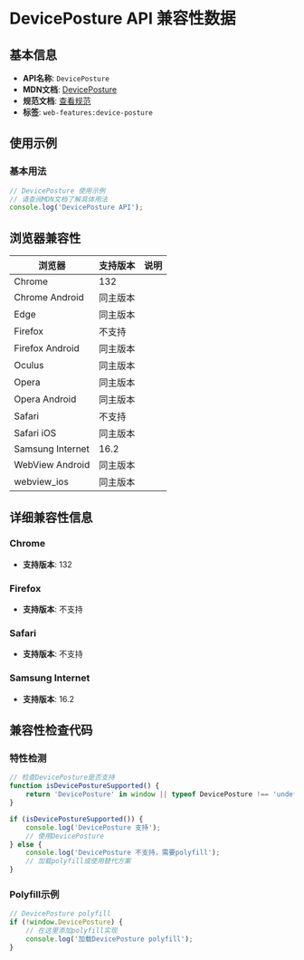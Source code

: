 # DevicePosture API 兼容性数据

## 基本信息

- **API名称**: `DevicePosture`
- **MDN文档**: [DevicePosture](https://developer.mozilla.org/docs/Web/API/DevicePosture)
- **规范文档**: [查看规范](https://w3c.github.io/device-posture/#dom-deviceposture)
- **标签**: `web-features:device-posture`

## 使用示例

### 基本用法

```javascript
// DevicePosture 使用示例
// 请查阅MDN文档了解具体用法
console.log('DevicePosture API');
```

## 浏览器兼容性

| 浏览器 | 支持版本 | 说明 |
|--------|----------|------|
| Chrome | 132 |  |
| Chrome Android | 同主版本 |  |
| Edge | 同主版本 |  |
| Firefox | 不支持 |  |
| Firefox Android | 同主版本 |  |
| Oculus | 同主版本 |  |
| Opera | 同主版本 |  |
| Opera Android | 同主版本 |  |
| Safari | 不支持 |  |
| Safari iOS | 同主版本 |  |
| Samsung Internet | 16.2 |  |
| WebView Android | 同主版本 |  |
| webview_ios | 同主版本 |  |

## 详细兼容性信息

### Chrome

- **支持版本**: 132

### Firefox

- **支持版本**: 不支持

### Safari

- **支持版本**: 不支持

### Samsung Internet

- **支持版本**: 16.2

## 兼容性检查代码

### 特性检测

```javascript
// 检查DevicePosture是否支持
function isDevicePostureSupported() {
    return 'DevicePosture' in window || typeof DevicePosture !== 'undefined';
}

if (isDevicePostureSupported()) {
    console.log('DevicePosture 支持');
    // 使用DevicePosture
} else {
    console.log('DevicePosture 不支持，需要polyfill');
    // 加载polyfill或使用替代方案
}
```

### Polyfill示例

```javascript
// DevicePosture polyfill
if (!window.DevicePosture) {
    // 在这里添加polyfill实现
    console.log('加载DevicePosture polyfill');
}
```

